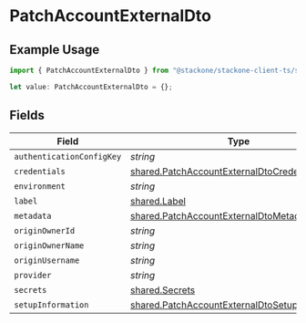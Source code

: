 # PatchAccountExternalDto

## Example Usage

```typescript
import { PatchAccountExternalDto } from "@stackone/stackone-client-ts/sdk/models/shared";

let value: PatchAccountExternalDto = {};
```

## Fields

| Field                                                                                                                   | Type                                                                                                                    | Required                                                                                                                | Description                                                                                                             |
| ----------------------------------------------------------------------------------------------------------------------- | ----------------------------------------------------------------------------------------------------------------------- | ----------------------------------------------------------------------------------------------------------------------- | ----------------------------------------------------------------------------------------------------------------------- |
| `authenticationConfigKey`                                                                                               | *string*                                                                                                                | :heavy_minus_sign:                                                                                                      | N/A                                                                                                                     |
| `credentials`                                                                                                           | [shared.PatchAccountExternalDtoCredentials](../../../sdk/models/shared/patchaccountexternaldtocredentials.md)           | :heavy_minus_sign:                                                                                                      | N/A                                                                                                                     |
| `environment`                                                                                                           | *string*                                                                                                                | :heavy_minus_sign:                                                                                                      | N/A                                                                                                                     |
| `label`                                                                                                                 | [shared.Label](../../../sdk/models/shared/label.md)                                                                     | :heavy_minus_sign:                                                                                                      | N/A                                                                                                                     |
| `metadata`                                                                                                              | [shared.PatchAccountExternalDtoMetadata](../../../sdk/models/shared/patchaccountexternaldtometadata.md)                 | :heavy_minus_sign:                                                                                                      | N/A                                                                                                                     |
| `originOwnerId`                                                                                                         | *string*                                                                                                                | :heavy_minus_sign:                                                                                                      | N/A                                                                                                                     |
| `originOwnerName`                                                                                                       | *string*                                                                                                                | :heavy_minus_sign:                                                                                                      | N/A                                                                                                                     |
| `originUsername`                                                                                                        | *string*                                                                                                                | :heavy_minus_sign:                                                                                                      | N/A                                                                                                                     |
| `provider`                                                                                                              | *string*                                                                                                                | :heavy_minus_sign:                                                                                                      | N/A                                                                                                                     |
| `secrets`                                                                                                               | [shared.Secrets](../../../sdk/models/shared/secrets.md)                                                                 | :heavy_minus_sign:                                                                                                      | N/A                                                                                                                     |
| `setupInformation`                                                                                                      | [shared.PatchAccountExternalDtoSetupInformation](../../../sdk/models/shared/patchaccountexternaldtosetupinformation.md) | :heavy_minus_sign:                                                                                                      | N/A                                                                                                                     |